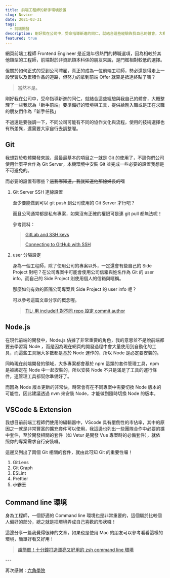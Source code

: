 ```yaml
---
title: 前端工程師的新手環境設置
slug: Novice
date: 2021-03-31
tags:
  - 前端開發
description: 剛好我在公司中，受命指導新進的同仁，就結合這些經驗與我自己的體會，大概整理了一些我認為「新手前端」要準備好的環境與工具，提供給剛入職或是正在求職的朋友們作為「新手任務」
featured: true
---
```

網頁前端工程師 Frontend Engineer 是近幾年很熱門的轉職選項，因為相較於其他類型的工程師，前端對於非資訊類本科係的朋友來說，是門檻相對較低的選擇。

但關於如何正式的受到公司聘雇，真正的成為一位前端工程師，勢必還是得走上一段學習以及累積作品的道路，但努力的拿到前端 Offer 就算是抵達終點了嗎？

> 當然不是。

剛好我在公司中，受命指導新進的同仁，就結合這些經驗與我自己的體會，大概整理了一些我認為「新手前端」要準備好的環境與工具，提供給剛入職或是正在求職的朋友們作為「新手任務」

不過還是要強調一下，不同公司可能有不同的協作文化與流程，使用的技術選擇也有所差異，還需要大家自行去調整喔。

## Git

我想對於軟體開發來說，最最最基本的項目之一就是 Git 的使用了，不論你們公司使用什麼平台作為 Git Server，本機環境中安裝 Git 並完成一些必要的設置我想是不可避免的。

而必要的設置有哪些？~~這我哪知道，我就知道他那媳婦長的嘿~~

1. Git Server SSH 連線設置

   至少要能做到可以 git push 到公司使用的 Git Server 才行吧？

   而且公司通常都是私有專案，如果沒有正確的權限可是連 git pull 都無法呢！

   參考資料：

   > [GitLab and SSH keys](https://docs.gitlab.com/ee/ssh/README.html)[](https://docs.gitlab.com/ee/ssh/README.html)
   >
   > [Connecting to GitHub with SSH](https://docs.github.com/en/github/authenticating-to-github/connecting-to-github-with-ssh)
2. user 分隔設定

   身為一個工程師，除了使用公司的專案以外，一定還會有些自己的 Side Project 對吧？在公司專案中可能會使用公司信箱與姓名作為 Git 的 user info，而自己的 Side Project 則使用個人的信箱與暱稱。

   那麼如何有效的區隔公司專案與 Side Project 的 user info 呢？

   可以參考這篇文章分享的概念喔。

   > [TIL: 用 includeIf 對不同 repo 設定 commit author](https://medium.com/@p408865/til-%E7%94%A8-includeif-%E5%B0%8D%E4%B8%8D%E5%90%8C-repo-%E8%A8%AD%E5%AE%9A-commit-author-66cc2c9f676b)

## Node.js

在現代前端的開發中，Node.js 佔據了非常重要的角色，我的意思並不是說前端都要去學習寫 Node ，而是因為現在網頁的開發過程中會大量使用到自動化的工具，而這些工具絕大多數都是基於 Node 運作的，所以 Node 是必定要安裝的。

同時現在前端開發的領域，大多專案都會基於 npm 這類的套件管理工具，npm 是被綁定在 Node 中一起安裝的，所以安裝 Node 不只是滿足了工具的運行條件，連管理工具都幫你準備好了。

而因為 Node 版本更新的非常快，時常會有在不同專案中需要切換 Node 版本的可能性，因此建議透過 nvm 來安裝 Node，才能做到隨時切換 Node 的版本。

## VSCode & Extension

我想目前前端工程師們使用的編輯器中，VScode 具有壓倒性的市佔率，其中的原因之一就是非常豐富的擴充套件可以使用，我這邊也列出一些團隊合作中必要的擴中套件，至於開發相關的套件（如 Vetur 是開發 Vue 專案時的必備套件），就依照你的專案需求自行安裝囉。

這邊又列出了兩個 Git 相關的套件，就由此可知 Git 的重要性囉！

1. GitLens
2. Git Graph
3. ESLint
4. Prettier
5. ~~小霸王~~

## Command line 環境

身為工程師，一個舒適的 Command line 環境也是非常重要的，這個屬於比較個人偏好的部分，總之就是把環境弄成自己喜歡的形狀囉！

這邊分享一篇我覺得很棒的文章，如果也是使用 Mac 的朋友可以參考看看這樣的環境，簡單好看又好用！

> [超簡單！十分鐘打造漂亮又好用的 zsh command line 環境](https://medium.com/@p408865/til-%E7%94%A8-includeif-%E5%B0%8D%E4%B8%8D%E5%90%8C-repo-%E8%A8%AD%E5%AE%9A-commit-author-66cc2c9f676bNode.js)

\---

再次感謝：[六角學院](https://www.hexschool.com/)